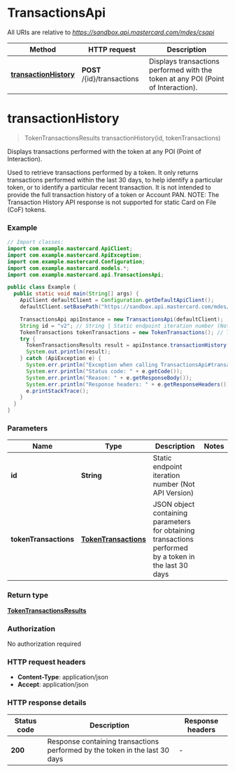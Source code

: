 # TransactionsApi

All URIs are relative to *https://sandbox.api.mastercard.com/mdes/csapi*

| Method | HTTP request | Description |
|------------- | ------------- | -------------|
| [**transactionHistory**](TransactionsApi.md#transactionHistory) | **POST** /{id}/transactions | Displays transactions performed with the token at any POI (Point of Interaction). |


<a id="transactionHistory"></a>
# **transactionHistory**
> TokenTransactionsResults transactionHistory(id, tokenTransactions)

Displays transactions performed with the token at any POI (Point of Interaction).

Used to retrieve transactions performed by a token. It only returns transactions performed within the last 30 days, to help identify a particular token, or to identify a particular recent transaction. It is not intended to provide the full transaction history of a token or Account PAN. NOTE: The Transaction History API response is not supported for static Card on File (CoF) tokens. 

### Example
```java
// Import classes:
import com.example.mastercard.ApiClient;
import com.example.mastercard.ApiException;
import com.example.mastercard.Configuration;
import com.example.mastercard.models.*;
import com.example.mastercard.api.TransactionsApi;

public class Example {
  public static void main(String[] args) {
    ApiClient defaultClient = Configuration.getDefaultApiClient();
    defaultClient.setBasePath("https://sandbox.api.mastercard.com/mdes/csapi");

    TransactionsApi apiInstance = new TransactionsApi(defaultClient);
    String id = "v2"; // String | Static endpoint iteration number (Not API Version)
    TokenTransactions tokenTransactions = new TokenTransactions(); // TokenTransactions | JSON object containing parameters for obtaining transactions performed by a token in the last 30 days
    try {
      TokenTransactionsResults result = apiInstance.transactionHistory(id, tokenTransactions);
      System.out.println(result);
    } catch (ApiException e) {
      System.err.println("Exception when calling TransactionsApi#transactionHistory");
      System.err.println("Status code: " + e.getCode());
      System.err.println("Reason: " + e.getResponseBody());
      System.err.println("Response headers: " + e.getResponseHeaders());
      e.printStackTrace();
    }
  }
}
```

### Parameters

| Name | Type | Description  | Notes |
|------------- | ------------- | ------------- | -------------|
| **id** | **String**| Static endpoint iteration number (Not API Version) | |
| **tokenTransactions** | [**TokenTransactions**](TokenTransactions.md)| JSON object containing parameters for obtaining transactions performed by a token in the last 30 days | |

### Return type

[**TokenTransactionsResults**](TokenTransactionsResults.md)

### Authorization

No authorization required

### HTTP request headers

 - **Content-Type**: application/json
 - **Accept**: application/json

### HTTP response details
| Status code | Description | Response headers |
|-------------|-------------|------------------|
| **200** | Response containing transactions performed by the token in the last 30 days |  -  |

